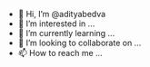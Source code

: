 - 👋 Hi, I’m @adityabedva
- 👀 I’m interested in ...
- 🌱 I’m currently learning ...
- 💞️ I’m looking to collaborate on ...
- 📫 How to reach me ...

<!---
adityabedva/adityabedva is a ✨ special ✨ repository because its `README.md` (this file) appears on your GitHub profile.
You can click the Preview link to take a look at your changes.
--->

